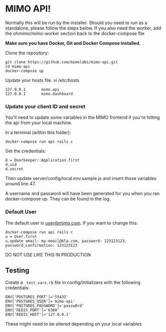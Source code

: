 # MIMO API!

Normally this will be run by the installer. Should you need to run as a standalone, please follow the steps below. If you also need the worker, add the ohmimo/mimo-worker section back to the docker-compose file

**Make sure you have Docker, Git and Docker Compose installed.**

Clone the repository:

```
git clone https://github.com/mimolabs/mimo-api.git
cd mimo-api
docker-compose up
```

Update your hosts file. vi /etc/hosts

```
127.0.0.1       mimo.api
127.0.0.1       mimo.dashboard
```

### Update your client ID and secret

You'll need to update some variables in the MIMO frontend if you're hitting the api from your local machine.

In a terminal (within this folder):

```
docker-compose run api rails c
```

Get the credentials:

```
d = Doorkeeper::Application.first
d.uid
d.secret
```

Then update server/config/local.env.sample.js and insert those variables around line 47.

A username and password will have been generated for you when you ran docker-compose up. They can be found in the log.

### Default User ###

The default user is user@mimo.com. If you want to change this:

```
docker-compose run api rails c
u = User.first
u.update email: my-email@bla.com, password: 123123123, password_confirmation: 123123123
```

DO NOT USE LIKE THIS IN PRODUCTION

## Testing

Create a `_test_vars.rb` file in config/initializers with the following credentials:

```
ENV['POSTGRES_PORT']='55432'
ENV['POSTGRES_USER']='mimo-api'
ENV['POSTGRES_PASSWORD']='passw0rd'
ENV['REDIS_PORT']='6380'
ENV['REDIS_HOST']='127.0.0.1'
```

These might need to be altered depending on your local variables